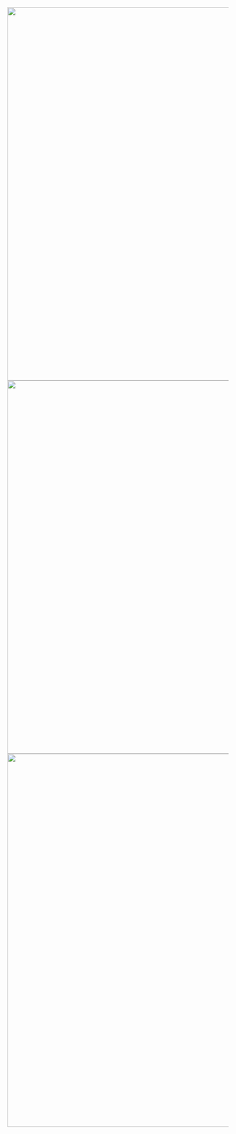 <img src="https://i.imgur.com/yaW6mZo.png" width="850">
<img src="https://i.imgur.com/O9ZRjA5.png" width="850">
<img src="https://i.imgur.com/DQ8FRpp.png" width="850">
